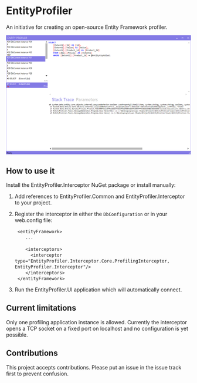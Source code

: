# EntityProfiler

An initiative for creating an open-source Entity Framework profiler. 

![EntityProfiler](EntityProfiler.png)

## How to use it
Install the EntityProfiler.Interceptor NuGet package or install manually:

1. Add references to EntityProfiler.Common and EntityProfiler.Interceptor to your project.
2. Register the interceptor in either the `DbConfiguration` or in your web.config file:

        <entityFramework>
           ...
           
           <interceptors>
             <interceptor type="EntityProfiler.Interceptor.Core.ProfilingInterceptor, EntityProfiler.Interceptor"/>
           </interceptors>
        </entityFramework>
        
3. Run the EntityProfiler.UI application which will automatically connect.


## Current limitations
Only one profiling application instance is allowed. Currently the interceptor opens a TCP socket on a fixed port on localhost and no configuration is yet possible.

## Contributions
This project accepts contributions. Please put an issue in the issue track first to prevent confusion.
